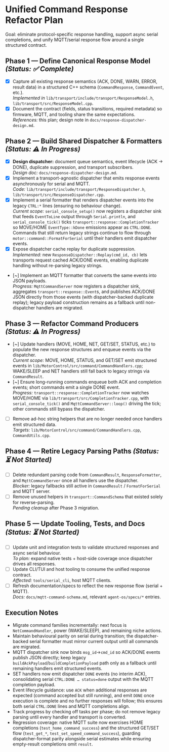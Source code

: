 # Unified Command Response Refactor Plan

Goal: eliminate protocol-specific response handling, support async serial completions, and unify MQTT/serial response flow around a single structured contract.

## Phase 1 — Define Canonical Response Model *(Status: ✅ Complete)*
- [x] Capture all existing response semantics (ACK, DONE, WARN, ERROR, result data) in a structured C++ schema (`CommandResponse`, `CommandEvent`, etc.).  
  *Implemented in* `lib/transport/include/transport/ResponseModel.h`, `lib/transport/src/ResponseModel.cpp`.
- [x] Document the contract (fields, status transitions, required metadata) so firmware, MQTT, and tooling share the same expectations.  
  *References:* this plan; design note in `docs/response-dispatcher-design.md`.

## Phase 2 — Build Shared Dispatcher & Formatters *(Status: ⚠️ In Progress)*
- [x] **Design dispatcher:** document queue semantics, event lifecycle (ACK → DONE), duplicate suppression, and transport subscribers.  
  *Design doc:* `docs/response-dispatcher-design.md`.
- [x] Implement a transport-agnostic dispatcher that emits response events asynchronously for serial and MQTT.  
  *Code:* `lib/transport/include/transport/ResponseDispatcher.h`, `lib/transport/src/ResponseDispatcher.cpp`.
- [x] Implement a serial formatter that renders dispatcher events into the legacy `CTRL:*` lines (ensuring no behaviour change).  
  *Current scope:* `serial_console_setup()` now registers a dispatcher sink that feeds `EventToLine` output through `Serial.println`, and `serial_console_tick()` ticks `transport::response::CompletionTracker` so MOVE/HOME `EventType::kDone` emissions appear as `CTRL:DONE`. Commands that still return legacy strings continue to flow through `motor::command::FormatForSerial` until their handlers emit dispatcher events.
- [x] Expose dispatcher cache replay for duplicate suppression.  
  *Implemented:* new `ResponseDispatcher::Replay(cmd_id, cb)` lets transports request cached ACK/DONE events, enabling duplicate handling without re-parsing legacy strings.
- [~] Implement an MQTT formatter that converts the same events into JSON payloads.  
  *Progress:* `MqttCommandServer` now registers a dispatcher sink, aggregates `transport::response::Event`s, and publishes ACK/DONE JSON directly from those events (with dispatcher-backed duplicate replay); legacy payload construction remains as a fallback until non-dispatcher handlers are migrated.

## Phase 3 — Refactor Command Producers *(Status: ⚠️ In Progress)*
- [~] Update handlers (MOVE, HOME, NET, GET/SET, STATUS, etc.) to populate the new response structures and enqueue events via the dispatcher.  
  *Current scope:* MOVE, HOME, STATUS, and GET/SET emit structured events in `lib/MotorControl/src/command/CommandHandlers.cpp`; WAKE/SLEEP and NET handlers still fall back to legacy strings via `CommandResult`.
- [~] Ensure long-running commands enqueue both ACK and completion events; short commands emit a single DONE event.  
  *Progress:* `transport::response::CompletionTracker` now watches MOVE/HOME via `lib/transport/src/CompletionTracker.cpp`, with `serial_console_tick()` and `MqttCommandServer::loop()` driving the tick; other commands still bypass the dispatcher.
- [ ] Remove ad-hoc string helpers that are no longer needed once handlers emit structured data.  
  *Targets:* `lib/MotorControl/src/command/CommandHandlers.cpp`, `CommandUtils.cpp`.

## Phase 4 — Retire Legacy Parsing Paths *(Status: ⏳ Not Started)*
- [ ] Delete redundant parsing code from `CommandResult`, `ResponseFormatter`, and `MqttCommandServer` once all handlers use the dispatcher.  
  *Blocker:* legacy fallbacks still active in `CommandResult` / `FormatForSerial` and MQTT server.
- [ ] Remove unused helpers in `transport::CommandSchema` that existed solely for reverse-parsing.  
  *Pending cleanup* after Phase 3 migration.

## Phase 5 — Update Tooling, Tests, and Docs *(Status: ⏳ Not Started)*
- [ ] Update unit and integration tests to validate structured responses and async serial behaviour.  
  *To plan:* expand native tests + host-side coverage once dispatcher drives all responses.
- [ ] Update CLI/TUI and host tooling to consume the unified response contract.  
  *Affected:* `tools/serial_cli`, host MQTT clients.
- [ ] Refresh documentation/specs to reflect the new response flow (serial + MQTT).  
  *Docs:* `docs/mqtt-command-schema.md`, relevant `agent-os/specs/*` entries.

## Execution Notes
- Migrate command families incrementally: next focus is `NetCommandHandler`, power (WAKE/SLEEP), and remaining niche actions.
- Maintain behavioural parity on serial during transition; the dispatcher-backed serial formatter must mirror current output until all commands are migrated.
- MQTT dispatcher sink now binds `msg_id`→`cmd_id` so ACK/DONE events publish JSON directly; keep legacy `buildAckPayload`/`buildCompletionPayload` path only as a fallback until remaining handlers emit structured events.
- SET handlers now emit dispatcher `DONE` events (no interim ACK), consolidating serial `CTRL:DONE … status=done` output with the MQTT completion payload.
- Event lifecycle guidance: use `ACK` when additional responses are expected (command accepted but still running), and emit `DONE` once execution is complete and no further responses will follow; this ensures both serial `CTRL:DONE` lines and MQTT completions align.
- Track progress by checking off tasks per phase; do not remove legacy parsing until every handler and transport is converted.
- Regression coverage: native MQTT suite now exercises HOME completions (`test_home_command_success`) and the structured GET/SET flow (`test_get_*`, `test_set_speed_command_success`), guarding dispatcher-format parity alongside serial estimates while ensuring empty-result completions omit `result`.
